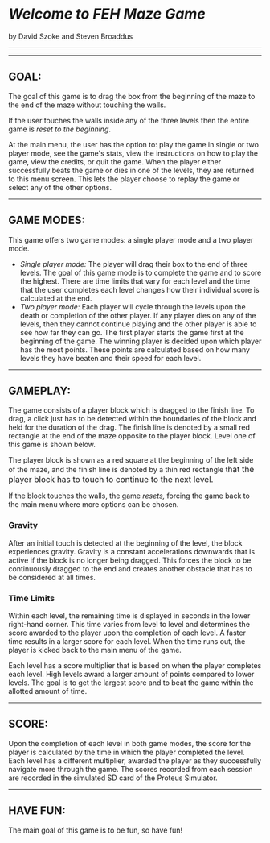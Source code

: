<h1><strong><em>Welcome to FEH Maze Game</em></strong></h1>
by David Szoke and Steven Broaddus

<hr />



<hr />

<h2>GOAL:</h2>

The goal of this game is to drag the box from the beginning of the maze to the end of the maze without touching the walls.

If the user touches the walls inside any of the three levels then the entire game is <em>reset to the beginning</em>.

At the main menu, the user has the option to: play the game in single or two player mode, see the game's stats, view the instructions on how to play the game, view the credits, or quit the game. When the player either successfully beats the game or dies in one of the levels, they are returned to this menu screen. This lets the player choose to replay the game or select any of the other options.

<hr />

<h2>GAME MODES:</h2>
This game offers two game modes: a single player mode and a two player mode.
<ul>
 	<li><em>Single player mode:</em> The player will drag their box to the end of three levels. The goal of this game mode is to complete the game and to score the highest. There are time limits that vary for each level and the time that the user completes each level changes how their individual score is calculated at the end.</li>
 	<li><em>Two player mode:</em> Each player will cycle through the levels upon the death or completion of the other player. If any player dies on any of the levels, then they cannot continue playing and the other player is able to see how far they can go. The first player starts the game first at the beginning of the game. The winning player is decided upon which player has the most points. These points are calculated based on how many levels they have beaten and their speed for each level.</li>
</ul>

<hr />

<h2>GAMEPLAY:</h2>
The game consists of a player block which is dragged to the finish line. To drag, a click just has to be detected within the boundaries of the block and held for the duration of the drag. The finish line is denoted by a small red rectangle at the end of the maze opposite to the player block. Level one of this game is shown below.

The player block is shown as a red square at the beginning of the left side of the maze, and the finish line is denoted by a thin red rectangle t<span style="font-size: 16px;">hat the player block has to touch to continue to the next level.</span>

If the block touches the walls, the game <em>resets, </em>forcing the game back to the main menu where more options can be chosen.
<h3>Gravity</h3>
After an initial touch is detected at the beginning of the level, the block experiences gravity. Gravity is a constant accelerations downwards that is active if the block is no longer being dragged. This forces the block to be continuously dragged to the end and creates another obstacle that has to be considered at all times.
<h3>Time Limits</h3>
Within each level, the remaining time is displayed in seconds in the lower right-hand corner. This time varies from level to level and determines the score awarded to the player upon the completion of each level. A faster time results in a larger score for each level. When the time runs out, the player is kicked back to the main menu of the game.

Each level has a score multiplier that is based on when the player completes each level. High levels award a larger amount of points compared to lower levels. The goal is to get the largest score and to beat the game within the allotted amount of time.

<hr />

<h2>SCORE:</h2>
Upon the completion of each level in both game modes, the score for the player is calculated by the time in which the player completed the level. Each level has a different multiplier, awarded the player as they successfully navigate more through the game. The scores recorded from each session are recorded in the simulated SD card of the Proteus Simulator.

<hr />

<h2>HAVE FUN:</h2>

The main goal of this game is to be fun, so have fun!